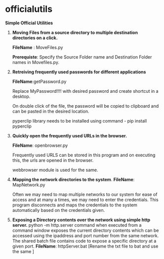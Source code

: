 # officialutils
**Simple Official Utilities**

1) **Moving Files from a source directory to multiple destination directories on a click.**

   **FileName**   : MoveFiles.py
   
   **Prerequiste**: Specify the Source Folder name and Destination Folder names in Movefiles.py.
   
   
2) **Retreiving frequently used passwords for different applications**
   
   **FileName**:getPassword.py
   
   Replace MyPassword!!!! with desired password and create shortcut in a desktop.
   
   On double click of the file, the password will be copied to clipboard and can be pasted in the desired location.
   
   pyperclip library needs to be installed using command - pip install pyperclip 
    
3) **Quickly open the frequently used URLs in the browser.**

   **FileName**: openbrowser.py
   
   Frequently used URLS can be stored in this program and on executing this, the urls are opened in the browser.
   
   webbrowser module is used for the same.
   
4) **Mapping the network directories  to the system**.
   **FileName**: MapNetwork.py
   
   Often we may need to map multiple networks to our system for ease of access and at many a times, we may need to enter the credentials.
   This program disconnects and maps the credentials to the system automatically based on the credentials given.
   
5) **Exposing a Directory contents over the network using simple http server.**
   python -m http.server <portno> command when executed from a command window exposes the current directory contents which can be accessed using the ipaddress and port number from the same network.
   The shared batch file contains code to expose a specific directory at a given port.
   **FileName**: httpServer.bat [Rename the txt file to bat and use the same ] 
